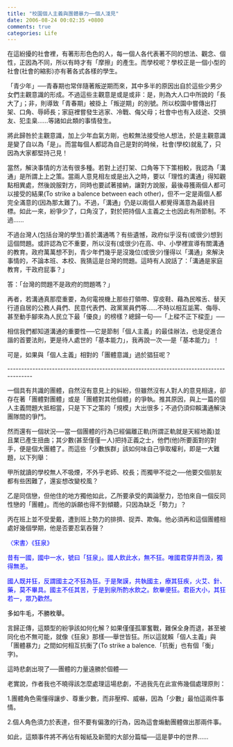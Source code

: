 ```yaml
---
title: "校園個人主義與團體暴力──個人淺見"
date: 2006-08-24 00:02:35 +0800
comments: true
categories: Life
---
```

<p>在這紛擾的社會裡，有著形形色色的人，每一個人各代表著不同的想法、觀念、個性，正因為不同，所以有時才有「摩擦」的產生。而學校呢？學校正是一個小型的社會(社會的縮影)亦有著各式各樣的學生。</p><p>「青少年」──青春期也常伴隨著叛逆期而來，其中多半的原因出自於這些少男少女們主觀意識的形成。不過這些主觀意是或是或非：是，則為大人口中所說的「長大了」；非，則導致「青春期」被掛上「叛逆期」的別號。所以校園中嘗傳出打架、口角、辱師長；家庭裡嘗發生逃家、冷戰、侮父母；社會中也有入歧途、交損友、犯圭臬......等諸如此類的事情發生。</p><p>將此歸咎於主觀意識，加上少年血氣方剛，也較無法接受他人想法，於是主觀意識是變了自以為「是」。而當每個人都認為自己是對的時候，社會(學校)就亂了，只因為大家都堅持己見！</p><p>當然，解決事情的方法有很多種。若對上述打架、口角等下下策相較，我認為「溝通」是所謂上上之策。當兩人意見相左或是出入之時，要以「理性的溝通」得知觀點相異處，然後說服對方，同時也要試著接納，讓對方說服，最後尋獲兩個人都可以接受的結果(To strike a balence between each other)，但不一定是兩個人都完全滿意的(因為那太難了)。不過，「溝通」仍是以兩個人都覺得滿意為最終目標。如此一來，紛爭少了，口角沒了，對於把持個人主義之士也因此有所節制。不過......</p><p>不過台灣人(包括台灣的學生)善於溝通嗎？有些遺憾，政府似乎沒有(或很少)想到這個問題。或許認為它不重要，所以沒有(或很少)在高、中、小學裡宣導有關溝通的教育。政府萬萬想不到，青少年們幾乎是沒幾位(或很少)懂得以「溝通」來解決事情的，不論本班、本校、我猜這是台灣的問題。這時有人說話了：「溝通是家庭教育，干政府屁事？」</p><p>答：「台灣的問題不是政府的問題嗎？」</p><p>再者，若溝通真那麼重要，為何電視機上那些打領帶、穿皮鞋、藉為民喉舌、替天行道自居的公務人員們、民意代表們、政黨黨員們等......不時以相互詬罵、侮辱、甚至動手腳來為人民立下最「優良」的榜樣？總歸一句──「上樑不正下樑歪」──</p><p>相信我們都知道溝通的重要性──它是節制「個人主義」的最佳辦法，也是促進合諧的首要法則，更是待人處世的「基本能力」，我再說一次──是「基本能力」！</p><p>可是，如果與「個人主義」相對的「團體意識」過於猖狂呢？</p><p>---------------------------------------------------------------------------------------</p><p>一個具有共識的團體，自然沒有意見上的糾紛，但雖然沒有人對人的意見相違，卻存在著「團體對團體」或是「團體對其他個體」的爭執。推其原因，與上一篇的個人主義問題大抵相當，只是下下之策的「規模」大出很多；不過仍須仰賴溝通解決團隊間的爭鬥。</p><p>然而還有一個狀況──當一個團體的行為已經偏離正軌(所謂正軌就是天經地義)並且業已產生扭曲；其少數(甚至僅僅一人)把持正義之士，他們(他)所要面對的對手，便是個大團體了。而這些「少數族群」該如何味自己爭取權利，即是一大難題，以下列舉：</p><p>甲所就讀的學校無人不吸煙，不外乎老師、校長；而獨甲不從之──他要交個朋友都有些困難了，還妄想改變校風？</p><p>乙是同信戀，但他住的地方獨他如此，乙所要承受的輿論壓力，恐怕來自一個反同性戀的「團體」。而他的訴願也得不到傾聽，只因為缺乏「勢力」？</p><p>丙在班上並不受愛戴，遭到班上勢力的排擠、捉弄、欺侮。他必須再和這個團體相處好幾個學期，他是否要忍氣吞聲？</p><p><font color="#0000ff">〈宋書〉《狂泉》</font></p><p><font color="#0000ff">昔有一國，國中一水，號曰「狂泉」。國人飲此水，無不狂。唯國君穿井而汲，獨得無恙。</font></p><p><font color="#0000ff">國人既并狂，反謂國主之不狂為狂。于是聚謨，共執國主，療其狂疾，火艾、針、藥，莫不畢具。國主不任其苦，于是到泉所酌水飲之。飲畢便狂。君臣大小，其狂若一，眾乃歡然。</font></p><p><font color="#000000">多如牛毛，不勝枚舉。</font></p><p>言歸正傳，這類型的紛爭該如何化解？如果僅僅孤軍奮戰，難保全身而退，甚至被同化也不無可能，就像《狂泉》那樣──舉世皆狂。所以這就賴「個人主義」與「團體暴力」之間如何相互抗衡了(To strike a balence.「抗衡」也有個「衡」字)。</p><p>這時悲劇出現了──團體的力量遠勝於個體──</p><p>老實說，作者我也不曉得該怎麼處理這場悲劇，不過我先在此宣佈幾個處理原則：</p><p>1.團體角色需懂得讓步、尊重少數，而非壓榨、威嚇，因為「少數」最怕這兩件事情。</p><p>2.個人角色須力於表達，但不要有偏激的行為，因為這會煽動團體做出那兩件事。</p><p>如此，這類事件將不再佔有報紙及新聞的大部分篇幅──這是夢中的世界......</p><p /><p />
